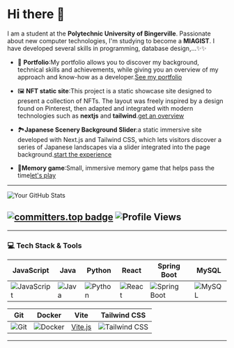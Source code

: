 # Hi there 👋
I am a student at the **Polytechnic University of Bingerville**. Passionate about new computer technologies, I'm studying to become a **MIAGIST**. I have developed several skills in programming, database design,...✨✨


- 💼 **Portfolio**:My portfolio allows you to discover my background, technical skills and achievements, while giving you an overview of my approach and know-how as a developer.[See my portfolio](https://portfolio-weld-xi-55.vercel.app)
  
- 🖼️ **NFT static site**:This project is a static showcase site designed to present a collection of NFTs. The layout was freely inspired by a design found on Pinterest, then adapted and integrated with modern technologies such as **nextjs** and **tailwind**.[get an overview](https://site-ntfs.vercel.app)
  
- 🏞️**Japanese Scenery Background Slider**:a static immersive site developed with Next.js and Tailwind CSS, which lets visitors discover a series of Japanese landscapes via a slider integrated into the page background.[start the experience](https://slidesite.vercel.app)

- 🧠**Memory game**:Small, immersive memory game that helps pass the time[let's play](https://memory-game-tawny-beta.vercel.app)

---
![Your GitHub Stats](https://denvercoder1-github-readme-stats.vercel.app/api?username=KONANLOUKOULEO&show_icons=true&theme=github_dark&cacheSeconds=3600)

[![committers.top badge](https://user-badge.committers.top/ivory_coast/KONANLOUKOULEO.svg?cacheSeconds=60)](https://user-badge.committers.top/ivory_coast/Cypher1305)
![Profile Views](https://visitor-badge.laobi.icu/badge?page_id=KONANLOUKOULEO.visitor-badge&style=flat)
---
--- 


### 💻 Tech Stack & Tools

| JavaScript | Java | Python | React | Spring Boot | MySQL | 
|------------|------|--------|-------|-------------|--------|
| ![JavaScript](https://img.icons8.com/color/48/000000/javascript.png) | ![Java](https://img.icons8.com/color/48/000000/java-coffee-cup-logo.png) | ![Python](https://img.icons8.com/color/48/000000/python.png) | ![React](https://img.icons8.com/color/48/000000/react-native.png)| ![Spring Boot](https://img.icons8.com/color/48/000000/spring-logo.png) | ![MySQL](https://img.icons8.com/color/48/000000/mysql-logo.png) |

| Git | Docker | Vite | Tailwind CSS |
|-----|--------|------|--------------|
|![Git](https://img.icons8.com/color/48/000000/git.png) | ![Docker](https://img.icons8.com/color/48/000000/docker.png) |[Vite.js](https://img.icons8.com/color/48/000000/vite.png) |![Tailwind CSS](https://img.icons8.com/color/48/000000/tailwindcss.png) |

---
<!--
**KONANLOUKOULEO/KONANLOUKOULEO** is a ✨ _special_ ✨ repository because its `README.md` (this file) appears on your GitHub profile.

Here are some ideas to get you started:

- 🔭 I’m currently working on ...
- 🌱 I’m currently learning ...
- 👯 I’m looking to collaborate on ...
- 🤔 I’m looking for help with ...
- 💬 Ask me about ...
- 📫 How to reach me: ...
- 😄 Pronouns: ...
- ⚡ Fun fact: ...
-->
